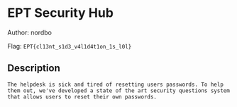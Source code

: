 # EPT Security Hub
Author: nordbo

Flag: `EPT{cl13nt_s1d3_v4l1d4t1on_1s_l0l}`
## Description
```
The helpdesk is sick and tired of resetting users passwords. To help them out, we've developed a state of the art security questions system that allows users to reset their own passwords.
```

